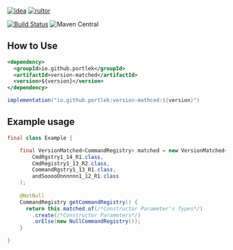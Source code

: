 [![idea](https://www.elegantobjects.org/intellij-idea.svg)](https://www.jetbrains.com/idea/)
[![rultor](https://www.rultor.com/b/yegor256/rultor)](https://www.rultor.com/p/portlek/version-matched)

[![Build Status](https://travis-ci.com/portlek/version-matched.svg?branch=master)](https://travis-ci.com/portlek/version-matched)
![Maven Central](https://img.shields.io/maven-central/v/io.github.portlek/version-matched?label=version)
## How to Use
```xml
<dependency>
  <groupId>io.github.portlek</groupId>
  <artifactId>version-matched</artifactId>
  <version>${version}</version>
</dependency>
```
```gradle
implementation("io.github.portlek:version-mathced:${version}")
```
## Example usage
```java
final class Example {

    final VersionMatched<CommandRegistry> matched = new VersionMatched<>(
        CmdRgstry1_14_R1.class,
        CmdRegistry1_13_R2.class,
        CommandRgstry1_13_R1.class,
        andSooooOnnnnnn1_12_R1.class
    );
    
    @NotNull
    CommandRegistry getCommandRegistry() {
      return this.matched.of(/*Constructor Parameter's Types*/)
        .create(/*Constructor Parameters*/)
        .orElse(new NullCommandRegistry());
    }

}
```
